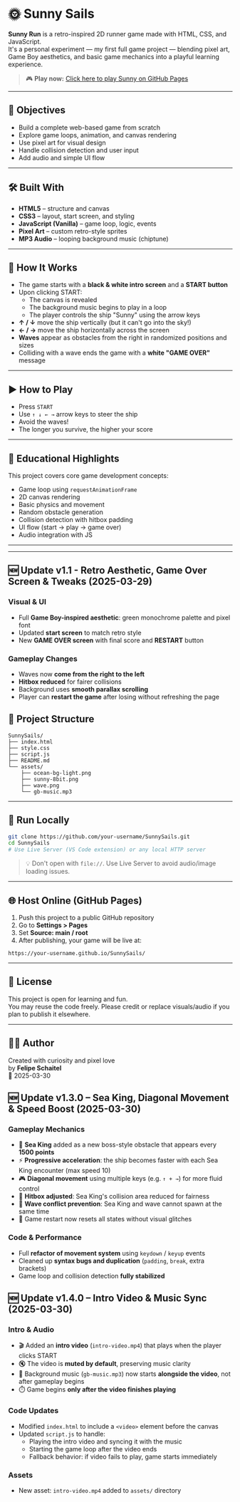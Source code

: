 # 🌞 Sunny Sails

**Sunny Run** is a retro-inspired 2D runner game made with HTML, CSS, and JavaScript.  
It's a personal experiment — my first full game project — blending pixel art, Game Boy aesthetics, and basic game mechanics into a playful learning experience.

> 🎮 **Play now:** [Click here to play Sunny on GitHub Pages](https://fschaitel.github.io/SunnySails/)  

---

## 🎯 Objectives

- Build a complete web-based game from scratch
- Explore game loops, animation, and canvas rendering
- Use pixel art for visual design
- Handle collision detection and user input
- Add audio and simple UI flow

---

## 🛠️ Built With

- **HTML5** – structure and canvas
- **CSS3** – layout, start screen, and styling
- **JavaScript (Vanilla)** – game loop, logic, events
- **Pixel Art** – custom retro-style sprites
- **MP3 Audio** – looping background music (chiptune)

---

## 🧠 How It Works

- The game starts with a **black & white intro screen** and a **START button**
- Upon clicking START:
  - The canvas is revealed
  - The background music begins to play in a loop
  - The player controls the ship "Sunny" using the arrow keys
- **↑ / ↓** move the ship vertically (but it can't go into the sky!)
- **← / →** move the ship horizontally across the screen
- **Waves** appear as obstacles from the right in randomized positions and sizes
- Colliding with a wave ends the game with a **white "GAME OVER"** message

---

## ▶️ How to Play

- Press `START`
- Use `↑ ↓ ← →` arrow keys to steer the ship
- Avoid the waves!
- The longer you survive, the higher your score

---

## 🧪 Educational Highlights

This project covers core game development concepts:

- Game loop using `requestAnimationFrame`
- 2D canvas rendering
- Basic physics and movement
- Random obstacle generation
- Collision detection with hitbox padding
- UI flow (start → play → game over)
- Audio integration with JS

---


---

## 🆕 Update v1.1 - Retro Aesthetic, Game Over Screen & Tweaks (2025-03-29)

### Visual & UI
- Full **Game Boy-inspired aesthetic**: green monochrome palette and pixel font
- Updated **start screen** to match retro style
- New **GAME OVER screen** with final score and **RESTART** button

### Gameplay Changes
- Waves now **come from the right to the left**
- **Hitbox reduced** for fairer collisions
- Background uses **smooth parallax scrolling**
- Player can **restart the game** after losing without refreshing the page


## 📁 Project Structure

```
SunnySails/
├── index.html
├── style.css
├── script.js
├── README.md
└── assets/
    ├── ocean-bg-light.png
    ├── sunny-8bit.png
    ├── wave.png
    └── gb-music.mp3
```

---

## 🚀 Run Locally

```bash
git clone https://github.com/your-username/SunnySails.git
cd SunnySails
# Use Live Server (VS Code extension) or any local HTTP server
```

> 💡 Don't open with `file://`. Use Live Server to avoid audio/image loading issues.

---

## 🌐 Host Online (GitHub Pages)

1. Push this project to a public GitHub repository
2. Go to **Settings > Pages**
3. Set **Source: main / root**
4. After publishing, your game will be live at:
```
https://your-username.github.io/SunnySails/
```

---

## 📜 License

This project is open for learning and fun.  
You may reuse the code freely. Please credit or replace visuals/audio if you plan to publish it elsewhere.

---

## 👨‍💻 Author

Created with curiosity and pixel love  
by **Felipe Schaitel**  
📅 2025-03-30


## 🆕 Update v1.3.0 – Sea King, Diagonal Movement & Speed Boost (2025-03-30)

### Gameplay Mechanics
- 🐉 **Sea King** added as a new boss-style obstacle that appears every **1500 points**
- ⚡ **Progressive acceleration**: the ship becomes faster with each Sea King encounter (max speed 10)
- 🎮 **Diagonal movement** using multiple keys (e.g. `↑ + →`) for more fluid control
- 🎯 **Hitbox adjusted**: Sea King's collision area reduced for fairness
- 🌊 **Wave conflict prevention**: Sea King and wave cannot spawn at the same time
- 🔁 Game restart now resets all states without visual glitches

### Code & Performance
- Full **refactor of movement system** using `keydown` / `keyup` events
- Cleaned up **syntax bugs and duplication** (`padding`, `break`, extra brackets)
- Game loop and collision detection **fully stabilized**

## 🆕 Update v1.4.0 – Intro Video & Music Sync (2025-03-30)

### Intro & Audio
- 🎬 Added an **intro video** (`intro-video.mp4`) that plays when the player clicks START
- 🔇 The video is **muted by default**, preserving music clarity
- 🎵 Background music (`gb-music.mp3`) now starts **alongside the video**, not after gameplay begins
- ⏱️ Game begins **only after the video finishes playing**

### Code Updates
- Modified `index.html` to include a `<video>` element before the canvas
- Updated `script.js` to handle:
  - Playing the intro video and syncing it with the music
  - Starting the game loop after the video ends
  - Fallback behavior: if video fails to play, game starts immediately

### Assets
- New asset: `intro-video.mp4` added to `assets/` directory
